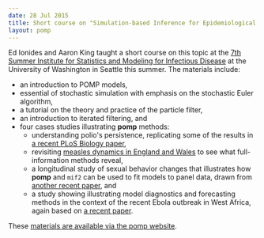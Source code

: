 ```yaml
---
date: 28 Jul 2015
title: Short course on "Simulation-based Inference for Epidemiological Dynamics"
layout: pomp
---
```


Ed Ionides and Aaron King taught a short course on this topic at the [7th Summer Institute for Statistics and Modeling for Infectious Disease](https://www.biostat.washington.edu/suminst/sismid/) at the University of Washington in Seattle this summer.
The materials include:
<!--more-->

- an introduction to POMP models,
- essential of stochastic simulation with emphasis on the stochastic Euler algorithm,
- a tutorial on the theory and practice of the particle filter,
- an introduction to iterated filtering, and
- four cases studies illustrating **pomp** methods:
    - understanding polio's persistence, replicating some of the results in [a recent PLoS Biology paper](http://dx.doi.org/10.1371/journal.pbio.1002172),
    - revisiting [measles dynamics in England and Wales](http://dx.doi.org/10.1098/rsif.2009.0151) to see what full-information methods reveal,
    - a longitudinal study of sexual behavior changes that illustrates how **pomp** and `mif2` can be used to fit models to panel data, drawn from [another recent paper](http://dx.doi.org/10.1093/aje/kwv044), and
    - a study showing illustrating model diagnostics and forecasting methods in the context of the recent Ebola outbreak in West Africa, again based on [a recent paper](http://dx.doi.org/10.1098/rspb.2015.0347).

These [materials are available via the pomp website](http://kingaa.github.io/sbied/).
